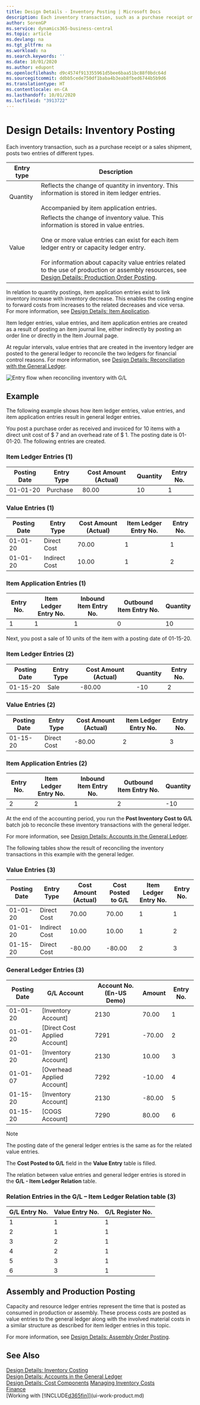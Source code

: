 ```yaml
---
title: Design Details - Inventory Posting | Microsoft Docs
description: Each inventory transaction, such as a purchase receipt or a sales shipment, posts two entries of different types.
author: SorenGP
ms.service: dynamics365-business-central
ms.topic: article
ms.devlang: na
ms.tgt_pltfrm: na
ms.workload: na
ms.search.keywords: ''
ms.date: 10/01/2020
ms.author: edupont
ms.openlocfilehash: d9c4574f913355961d5bee6baa51bc88f0bdc64d
ms.sourcegitcommit: ddbb5cede750df1baba4b3eab8fbed6744b5b9d6
ms.translationtype: HT
ms.contentlocale: en-CA
ms.lasthandoff: 10/01/2020
ms.locfileid: "3913722"
---
```

# <a name="design-details-inventory-posting"></a>Design Details: Inventory Posting

Each inventory transaction, such as a purchase receipt or a sales shipment, posts two entries of different types.  

|Entry type|Description|  
|----------|-----------|  
|Quantity|Reflects the change of quantity in inventory. This information is stored in item ledger entries.<br /><br /> Accompanied by item application entries.|  
|Value|Reflects the change of inventory value. This information is stored in value entries.<br /><br /> One or more value entries can exist for each item ledger entry or capacity ledger entry.<br /><br /> For information about capacity value entries related to the use of production or assembly resources, see [Design Details: Production Order Posting](design-details-production-order-posting.md).|  

 In relation to quantity postings, item application entries exist to link inventory increase with inventory decrease. This enables the costing engine to forward costs from increases to the related decreases and vice versa. For more information, see [Design Details: Item Application](design-details-item-application.md).  

 Item ledger entries, value entries, and item application entries are created as a result of posting an item journal line, either indirectly by posting an order line or directly in the Item Journal page.  

 At regular intervals, value entries that are created in the inventory ledger are posted to the general ledger to reconcile the two ledgers for financial control reasons. For more information, see [Design Details: Reconciliation with the General Ledger](design-details-reconciliation-with-the-general-ledger.md).  

 ![Entry flow when reconciling inventory with G/L](media/design_details_inventory_costing_1_entry_flow.png "Entry flow when reconciling inventory with G/L")  

## <a name="example"></a>Example

The following example shows how item ledger entries, value entries, and item application entries result in general ledger entries.  

 You post a purchase order as received and invoiced for 10 items with a direct unit cost of $ 7 and an overhead rate of $ 1. The posting date is 01-01-20. The following entries are created.  

### <a name="item-ledger-entries-1"></a>Item Ledger Entries (1)

|Posting Date|Entry Type|Cost Amount (Actual)|Quantity|Entry No.|  
|------------|----------|--------------------|--------|---------|  
|01-01-20|Purchase|80.00|10|1|  

### <a name="value-entries-1"></a>Value Entries (1)

|Posting Date|Entry Type|Cost Amount (Actual)|Item Ledger Entry No.|Entry No.|  
|------------|----------|--------------------|---------------------|---------|  
|01-01-20|Direct Cost|70.00|1|1|  
|01-01-20|Indirect Cost|10.00|1|2|  

### <a name="item-application-entries-1"></a>Item Application Entries (1)

|Entry No.|Item Ledger Entry No.|Inbound Item Entry No.|Outbound Item Entry No.|Quantity|  
|---------|---------------------|----------------------|-----------------------|--------|  
|1|1|1|0|10|  

 Next, you post a sale of 10 units of the item with a posting date of 01-15-20.  

### <a name="item-ledger-entries-2"></a>Item Ledger Entries (2)

|Posting Date|Entry Type|Cost Amount (Actual)|Quantity|Entry No.|  
|------------|----------|--------------------|--------|---------|  
|01-15-20|Sale|-80.00|-10|2|  

### <a name="value-entries-2"></a>Value Entries (2)

|Posting Date|Entry Type|Cost Amount (Actual)|Item Ledger Entry No.|Entry No.|  
|------------|----------|--------------------|---------------------|---------|  
|01-15-20|Direct Cost|-80.00|2|3|  

### <a name="item-application-entries-2"></a>Item Application Entries (2)

|Entry No.|Item Ledger Entry No.|Inbound Item Entry No.|Outbound Item Entry No.|Quantity|  
|---------|---------------------|----------------------|-----------------------|--------|  
|2|2|1|2|-10|  

At the end of the accounting period, you run the **Post Inventory Cost to G/L** batch job to reconcile these inventory transactions with the general ledger.  

 For more information, see [Design Details: Accounts in the General Ledger](design-details-accounts-in-the-general-ledger.md).  

 The following tables show the result of reconciling the inventory transactions in this example with the general ledger.  

### <a name="value-entries-3"></a>Value Entries (3)  

|Posting Date|Entry Type|Cost Amount (Actual)|Cost Posted to G/L|Item Ledger Entry No.|Entry No.|  
|------------|----------|--------------------|------------------|---------------------|---------|  
|01-01-20|Direct Cost|70.00|70.00|1|1|  
|01-01-20|Indirect Cost|10.00|10.00|1|2|  
|01-15-20|Direct Cost|-80.00|-80.00|2|3|  

### <a name="general-ledger-entries-3"></a>General Ledger Entries (3)

|Posting Date|G/L Account|Account No. (En-US Demo)|Amount|Entry No.|  
|------------|-----------|------------------------|------|---------|  
|01-01-20|[Inventory Account]|2130|70.00|1|  
|01-01-20|[Direct Cost Applied Account]|7291|-70.00|2|  
|01-01-20|[Inventory Account]|2130|10.00|3|  
|01-01-07|[Overhead Applied Account]|7292|-10.00|4|  
|01-15-20|[Inventory Account]|2130|-80.00|5|  
|01-15-20|[COGS Account]|7290|80.00|6|  

> [!NOTE]  
> The posting date of the general ledger entries is the same as for the related value entries.  
> 
> The **Cost Posted to G/L** field in the **Value Entry** table is filled.  

 The relation between value entries and general ledger entries is stored in the **G/L - Item Ledger Relation** table.  

### <a name="relation-entries-in-the-gl--item-ledger-relation-table-3"></a>Relation Entries in the G/L – Item Ledger Relation table (3)

|G/L Entry No.|Value Entry No.|G/L Register No.|  
|-------------|---------------|----------------|  
|1|1|1|  
|2|1|1|  
|3|2|1|  
|4|2|1|  
|5|3|1|  
|6|3|1|  

## <a name="assembly-and-production-posting"></a>Assembly and Production Posting

Capacity and resource ledger entries represent the time that is posted as consumed in production or assembly. These process costs are posted as value entries to the general ledger along with the involved material costs in a similar structure as described for item ledger entries in this topic.  

For more information, see [Design Details: Assembly Order Posting](design-details-assembly-order-posting.md).  

## <a name="see-also"></a>See Also

 [Design Details: Inventory Costing](design-details-inventory-costing.md)  
 [Design Details: Accounts in the General Ledger](design-details-accounts-in-the-general-ledger.md)  
 [Design Details: Cost Components](design-details-cost-components.md) [Managing Inventory Costs](finance-manage-inventory-costs.md)  
 [Finance](finance.md)  
 [Working with [!INCLUDE[d365fin](includes/d365fin_md.md)]](ui-work-product.md)  
